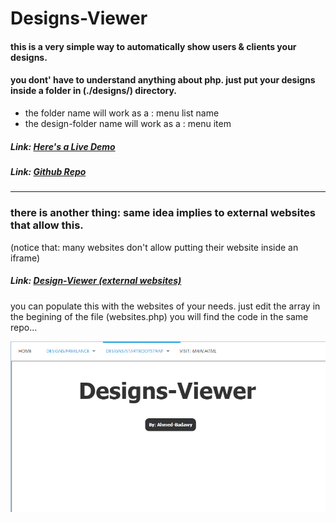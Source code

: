 # Designs-Viewer
#### this is a very simple way to automatically show users & clients your designs. 
#### you dont' have to understand anything about php. just put your designs inside a folder in (./designs/) directory. 

- the folder name will work as a : menu list name
- the design-folder name will work as a : menu item

##### Link:  [Here's a Live Demo](http://ahmed-badawy.com/projects/Designs-Viewer/)
##### Link:  [Github Repo](https://github.com/Ahmed-Badawy/Designs-Viewer)

---

### there is another thing: same idea implies to external websites that allow this.
(notice that: many websites don't allow putting their website inside an iframe)

##### Link:  [Design-Viewer (external websites)](http://ahmed-badawy.com/projects/Designs-Viewer/websites.php)

you can populate this with the websites of your needs. just edit the array in the begining of the file (websites.php)
you will find the code in the same repo...

![An Image](./img.png)


